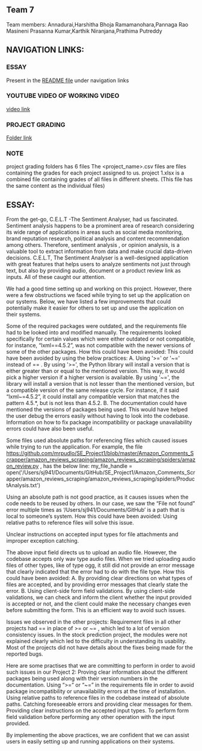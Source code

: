 ## Team 7
Team members:
Annadurai,Harshitha
Bhoja Ramamanohara,Pannaga Rao
Masineni Prasanna Kumar,Karthik
Niranjana,Prathima Putreddy

## NAVIGATION LINKS:
### ESSAY 
Present in the [README file](https://github.com/Harshitha199819/SE-Project1/blob/main/proj1/README.md) under navigation links

### YOUTUBE VIDEO OF WORKING VIDEO 
[video link](https://www.youtube.com/watch?v=V5RYZG6PYrQ)

### PROJECT GRADING 
[Folder link](https://github.com/Harshitha199819/SE-Project1/tree/main/proj1/project%20gradings)

### NOTE 
project grading folders has 6 files
The <project_name>.csv files are files containing the grades for each project assigned to us. 
project 1.xlsx is a combined file containing grades of all files in different sheets. (This file has the same content as the individual files)


## ESSAY:

From the get-go, C.E.L.T -The Sentiment Analyser, had us fascinated. Sentiment analysis happens to be a prominent area of research considering its wide range of applications in areas such as social media monitoring, brand reputation research, political analysis and content recommendation among others. Therefore, sentiment analysis , or opinion analysis, is a valuable tool to extract information from data and make crucial data-driven decisions. C.E.L.T, The Sentiment Analyser is a well-designed application with great features that helps users to analyze sentiments not just through text, but also by providing audio, document or a product review link as inputs. All of these caught our attention.

We had a good time setting up and working on this project. However, there were a few obstructions we faced while trying to set up the application on our systems. Below, we have listed a few improvements that could potentially make it easier for others to set up and use the application on their systems.

Some of the required packages were outdated, and the requirements file had to be looked into and modified manually. 
The requirements looked specifically for certain values which were either outdated or not compatible, for instance, “lxml==4.5.2”, was not compatible with the newer versions of some of the other packages. 
How this could have been avoided:
This could have been avoided by using the below practices:
A. Using '>=' or '\~=' instead of == . By using '>=', the Python library will install a version that is either greater than or equal to the mentioned version. This way, it would pick a higher version if a higher version is available. By using '\~=', the library will install a version that is not lesser than the mentioned version, but a compatible version of the same release cycle. For instance, if it said “lxml~=4.5.2”, it could install any compatible version that matches the pattern 4.5.*, but is not less than 4.5.2.
B. The documentation could have mentioned the versions of packages being used. This would have helped the user debug the errors easily without having to look into the codebase. Information on how to fix package incompatibility or package unavailability errors could have also been useful.


Some files used absolute paths for referencing files which caused issues while trying to run the application.
For example, the file https://github.com/mrpudlo/SE_Project1/blob/master/Amazon_Comments_Scrapper/amazon_reviews_scraping/amazon_reviews_scraping/spiders/amazon_review.py , has the below line:
 my_file_handle = open('/Users/sj941/Documents/GitHub/SE_Project1/Amazon_Comments_Scrapper/amazon_reviews_scraping/amazon_reviews_scraping/spiders/ProductAnalysis.txt')

Using an absolute path is not good practice, as it causes issues when the code needs to be reused by others. 
In our case, we saw the “File not found” error multiple times as ‘/Users/sj941/Documents/GitHub’ is a path that is local to someone’s system. 
How this could have been avoided:
Using relative paths to reference files will solve this issue. 


Unclear instructions on accepted input types for file attachments and improper exception catching.

The above input field directs us to upload an audio file. However, the codebase accepts only wav type audio files. When we tried uploading audio files of other types, like of type ogg, it still did not provide an error message that clearly indicated that the error had to do with the file type.
How this could have been avoided:
A. By providing clear directions on what types of files are accepted, and by providing error messages that clearly state the error. 
B. Using client-side form field validations. By using client-side validations, we can check and inform the client whether the input provided is accepted or not, and the client could make the necessary changes even before submitting the form. This is an efficient way to avoid such issues. 


Issues we observed in the other projects:
Requirement files in all other projects had == in place of >= or \~= , which led to a lot of version consistency issues.
In the stock prediction project, the modules were not explained clearly which led to the difficulty in understanding its usability.
Most of the projects did not have details about the fixes being made for the reported bugs.


Here are some practises that we are committing to perform in order to avoid such issues in our Project 2:
Proving clear information about the different packages being used along with their version numbers in the documentation.
Using “>=” or “\~=” in the requirements file in order to avoid package incompatibility or unavailability errors at the time of installation.
Using relative paths to reference files in the codebase instead of absolute paths. 
Catching foreseeable errors and providing clear messages for them.
Providing clear instructions on the accepted input types.
To perform form field validation before performing any other operation with the input provided.

By implementing the above practices, we are confident that we can assist users in easily setting up and running applications on their systems.
